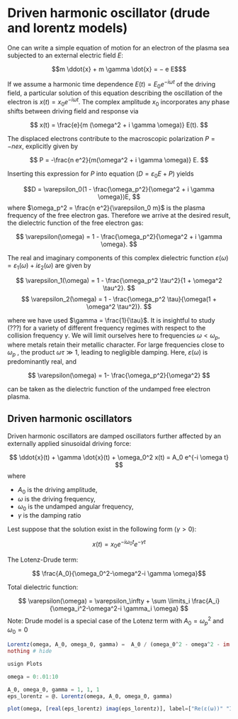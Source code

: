 # Driven harmonic oscillator (drude and lorentz models)

One can write a simple equation of motion for an electron of the plasma sea subjected to an external electric field $E$:
```math
m \ddot{x} + m \gamma \dot{x} = − e E$
```
If we assume a harmonic time dependence $E(t) = E_0 e^{−i \omega t}$ of the driving field, a particular solution of this equation describing the oscillation of the electron is $x(t) = x_0 e^{−i \omega t}$. The complex amplitude $x_0$ incorporates any phase shifts between driving field and response via

$$ x(t) = \frac{e}{m (\omega^2 + i \gamma \omega)} E(t). $$

The displaced electrons contribute to the macroscopic polarization $P = −nex$, explicitly given by

$$ P = -\frac{n e^2}{m(\omega^2 + i \gamma \omega)} E. $$

Inserting this expression for $P$ into equation ($D = \varepsilon_0 E + P$) yields

$$D = \varepsilon_0(1 - \frac{\omega_p^2}{\omega^2 + i \gamma \omega})E, $$
where $\omega_p^2 = \frac{n e^2}{\varepsilon_0 m}$ is the plasma frequency of the free electron gas. Therefore we arrive at the desired result, the dielectric function of the free electron gas:

$$ \varepsilon(\omega) = 1 - \frac{\omega_p^2}{\omega^2 + i \gamma \omega}. $$

The real and imaginary components of this complex dielectric function $\varepsilon(\omega) = \varepsilon_1(\omega) + i \varepsilon_2(\omega)$ are given by

$$ \varepsilon_1(\omega) = 1 - \frac{\omega_p^2 \tau^2}{1 + \omega^2 \tau^2}. $$
$$ \varepsilon_2(\omega) = 1 - \frac{\omega_p^2 \tau}{\omega(1 + \omega^2 \tau^2)}. $$

where we have used $\gamma = \frac{1}{\tau}$. It is insightful to study (???) for a variety of different frequency regimes with respect to the collision frequency $\gamma$. We will limit ourselves here to frequencies $\omega < \omega_p$, where metals retain their metallic character. For large frequencies close to $\omega_p$ , the product $\omega \tau \gg 1$, leading to negligible damping. Here, $\varepsilon(\omega)$ is predominantly real, and

$$ \varepsilon(\omega) = 1- \frac{\omega_p^2}{\omega^2} $$

can be taken as the dielectric function of the undamped free electron plasma.

## Driven harmonic oscillators

Driven harmonic oscillators are damped oscillators further affected by an externally applied sinusoidal driving force:

$$ \ddot{x}(t) + \gamma \dot{x}(t)  + \omega_0^2 x(t) = A_0 e^{-i \omega t} $$
where
- $A_0$ is the driving amplitude,
- $\omega$ is the driving frequency,
- $\omega_{0}$ is the undamped angular frequency,
- $\gamma$ is the damping ratio

Lest suppose that the solution exist in the following form ($\gamma > 0$):

$$ x(t) = x_0 e^{-i \omega_0 t} e^{-\gamma t}$$

The Lotenz-Drude term:

$$ \frac{A_0}{\omega_0^2-\omega^2-i \gamma \omega}$$

Total dielectric function:

$$ \varepsilon(\omega) = \varepsilon_\infty + \sum \limits_i \frac{A_i}{\omega_i^2-\omega^2-i \gamma_i \omega} $$
Note: Drude model is a special case of the Lotenz term with $A_0 = \omega_p^2$ and $\omega_0 = 0$


```julia @eval
Lorentz(omega, A_0, omega_0, gamma) =  A_0 / (omega_0^2 - omega^2 - im * gamma * omega)
nothing # hide
```
```julia @example
usign Plots

omega = 0:.01:10

A_0, omega_0, gamma = 1, 1, 1
eps_lorentz = @. Lorentz(omega, A_0, omega_0, gamma)

plot(omega, [real(eps_lorentz) imag(eps_lorentz)], label=["Re(ε(ω))" "Im(ε(ω))"], layout=(2,1))

```